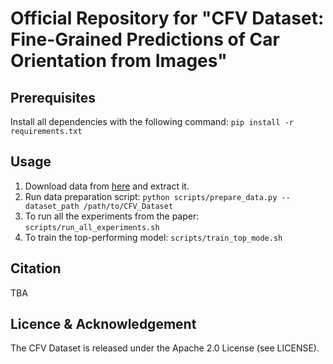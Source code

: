 # Official Repository for "CFV Dataset: Fine-Grained Predictions of Car Orientation from Images"

## Prerequisites
Install all dependencies with the following command:
```pip install -r requirements.txt```

## Usage

1. Download data from [here](https://drive.google.com/drive/folders/1tQh9p4P9Xt_40eJCCwfz2zyESScVIyd7?usp=drive_link) and extract it.
2. Run data preparation script: ```python scripts/prepare_data.py --dataset_path /path/to/CFV_Dataset ```
3. To run all the experiments from the paper: ```scripts/run_all_experiments.sh```
4. To train the top-performing model: ```scripts/train_top_mode.sh```

## Citation

TBA

## Licence & Acknowledgement
The CFV Dataset is released under the Apache 2.0 License (see LICENSE).
